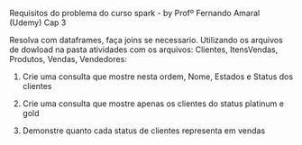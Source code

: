 Requisitos do problema do curso spark - by Profº Fernando Amaral (Udemy) Cap 3


Resolva com dataframes, faça joins se necessario.
Utilizando os arquivos de dowload na pasta atividades com os arquivos: Clientes, ItensVendas, Produtos, Vendas, Vendedores:

1. Crie uma consulta que mostre nesta ordem, Nome, Estados e Status dos clientes

2. Crie uma consulta que mostre apenas os clientes do status platinum e gold

3. Demonstre quanto cada status de clientes representa em vendas




